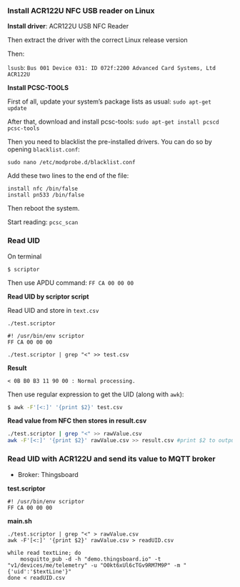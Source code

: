 ### Install ACR122U NFC USB reader on Linux 

**Install driver**: ACR122U USB NFC Reader

Then extract the driver with the correct Linux release version

Then: 

``lsusb``: ``Bus 001 Device 031: ID 072f:2200 Advanced Card Systems, Ltd ACR122U``

**Install PCSC-TOOLS**

First of all, update your system’s package lists as usual: ``sudo apt-get update``

After that, download and install pcsc-tools: ``sudo apt-get install pcscd pcsc-tools``

Then you need to blacklist the pre-installed drivers. You can do so by opening ``blacklist.conf``:

``sudo nano /etc/modprobe.d/blacklist.conf``

Add these two lines to the end of the file:

```
install nfc /bin/false
install pn533 /bin/false
```

Then reboot the system.

Start reading: ``pcsc_scan``

### Read UID

On terminal

```
$ scriptor
```

Then use APDU command: ``FF CA 00 00 00``

**Read UID by scriptor script**

Read UID and store in ``text.csv``

``./test.scriptor``

```
#! /usr/bin/env scriptor
FF CA 00 00 00
```

```
./test.scriptor | grep "<" >> test.csv
```

**Result**

```
< 0B B0 B3 11 90 00 : Normal processing.
```

Then use regular expression to get the UID (along with ``awk``):

```sh
$ awk -F'[<:]' '{print $2}' test.csv
```

**Read value from NFC then stores in result.csv**

```sh
./test.scriptor | grep "<" >> rawValue.csv
awk -F'[<:]' '{print $2}' rawValue.csv >> result.csv #print $2 to output file result.csv
```

### Read UID with ACR122U and send its value to MQTT broker

* Broker: Thingsboard

**test.scriptor**

```
#! /usr/bin/env scriptor
FF CA 00 00 00
```

**main.sh**

```shell
./test.scriptor | grep "<" > rawValue.csv
awk -F'[<:]' '{print $2}' rawValue.csv > readUID.csv

while read textLine; do
    mosquitto_pub -d -h "demo.thingsboard.io" -t "v1/devices/me/telemetry" -u "O0kt6xUl6cTGv9RM7M9P" -m "{'uid':'$textLine'}"    
done < readUID.csv
```